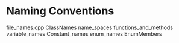 # Naming Conventions

file_names.cpp
ClassNames
name_spaces
functions_and_methods
variable_names
Constant_names
enum_names
EnumMembers
